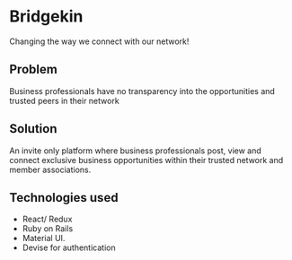 # Bridgekin
Changing the way we connect with our network!

## Problem
Business professionals have no transparency into the opportunities and trusted peers in their network

## Solution
An invite only platform where business professionals post, view and connect exclusive business opportunities within their trusted network and member associations. 

## Technologies used
- React/ Redux
- Ruby on Rails
- Material UI.
- Devise for authentication
